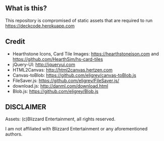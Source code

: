 ## What is this?
This repository is compromised of static assets that are required to run https://deckcode.herokuapp.com

## Credit
 * Hearthstone Icons, Card Tile Images: https://hearthstonejson.com and https://github.com/HearthSim/hs-card-tiles
 * jQuery-UI: http://jqueryui.com
 * HTML2Canvas: http://html2canvas.hertzen.com
 * Canvas-toBlob: https://github.com/eligrey/canvas-toBlob.js
 * FileSaver.js: https://github.com/eligrey/FileSaver.js/  
 * download.js: http://danml.com/download.html
 * Blob.js: https://github.com/eligrey/Blob.js

## DISCLAIMER
Assets: (c)Blizzard Entertainment, all rights reserved.

I am not affiliated with Blizzard Entertainment or any aforementioned authors.